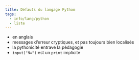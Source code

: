 ```yaml
---
title: Défauts du langage Python
tags:
  - info/lang/python
  - liste
---
```


- en anglais
- messages d’erreur cryptiques, et pas toujours bien localisés
- la pythonicité entrave la pédagogie
- `input("N=")` est un `print` implicite
